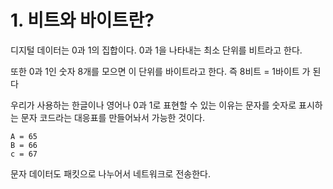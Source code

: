 # 1. 비트와 바이트란?

디지털 데이터는 0과 1의 집합이다.
0과 1을 나타내는 최소 단위를 비트라고 한다.

또한 0과 1인 숫자 8개를 모으면 이 단위를 바이트라고 한다. 즉 8비트 = 1바이트 가 된다

우리가 사용하는 한글이나 영어나 0과 1로 표현할 수 있는 이유는 문자를 숫자로 표시하는 문자 코드라는 대응표를 만들어놔서 가능한 것이다.

```
A = 65
B = 66
c = 67
```
문자 데이터도 패킷으로 나누어서 네트워크로 전송한다.

